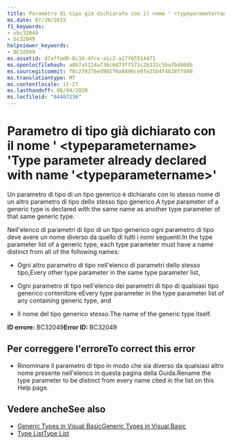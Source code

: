 ```yaml
---
title: Parametro di tipo già dichiarato con il nome ' <typeparametername> '
ms.date: 07/20/2015
f1_keywords:
- vbc32049
- bc32049
helpviewer_keywords:
- BC32049
ms.assetid: d7affad0-0c3d-4fce-a1c2-a17f65514471
ms.openlocfilehash: a8b7a5124a736c6d73ff571c2b331c5bafb4860b
ms.sourcegitcommit: f8c270376ed905f6a8896ce0fe25b4f4b38ff498
ms.translationtype: MT
ms.contentlocale: it-IT
ms.lasthandoff: 06/04/2020
ms.locfileid: "84407236"
---
```

# <a name="type-parameter-already-declared-with-name-typeparametername"></a><span data-ttu-id="975e2-102">Parametro di tipo già dichiarato con il nome ' \<typeparametername> '</span><span class="sxs-lookup"><span data-stu-id="975e2-102">Type parameter already declared with name '\<typeparametername>'</span></span>
<span data-ttu-id="975e2-103">Un parametro di tipo di un tipo generico è dichiarato con lo stesso nome di un altro parametro di tipo dello stesso tipo generico.</span><span class="sxs-lookup"><span data-stu-id="975e2-103">A type parameter of a generic type is declared with the same name as another type parameter of that same generic type.</span></span>  
  
 <span data-ttu-id="975e2-104">Nell'elenco di parametri di tipo di un tipo generico ogni parametro di tipo deve avere un nome diverso da quello di tutti i nomi seguenti:</span><span class="sxs-lookup"><span data-stu-id="975e2-104">In the type parameter list of a generic type, each type parameter must have a name distinct from all of the following names:</span></span>  
  
- <span data-ttu-id="975e2-105">Ogni altro parametro di tipo nell'elenco di parametri dello stesso tipo,</span><span class="sxs-lookup"><span data-stu-id="975e2-105">Every other type parameter in the same type parameter list,</span></span>  
  
- <span data-ttu-id="975e2-106">Ogni parametro di tipo nell'elenco dei parametri di tipo di qualsiasi tipo generico contenitore e</span><span class="sxs-lookup"><span data-stu-id="975e2-106">Every type parameter in the type parameter list of any containing generic type, and</span></span>  
  
- <span data-ttu-id="975e2-107">Il nome del tipo generico stesso.</span><span class="sxs-lookup"><span data-stu-id="975e2-107">The name of the generic type itself.</span></span>  
  
 <span data-ttu-id="975e2-108">**ID errore:** BC32049</span><span class="sxs-lookup"><span data-stu-id="975e2-108">**Error ID:** BC32049</span></span>  
  
## <a name="to-correct-this-error"></a><span data-ttu-id="975e2-109">Per correggere l'errore</span><span class="sxs-lookup"><span data-stu-id="975e2-109">To correct this error</span></span>  
  
- <span data-ttu-id="975e2-110">Rinominare il parametro di tipo in modo che sia diverso da qualsiasi altro nome presente nell'elenco in questa pagina della Guida.</span><span class="sxs-lookup"><span data-stu-id="975e2-110">Rename the type parameter to be distinct from every name cited in the list on this Help page.</span></span>  
  
## <a name="see-also"></a><span data-ttu-id="975e2-111">Vedere anche</span><span class="sxs-lookup"><span data-stu-id="975e2-111">See also</span></span>

- [<span data-ttu-id="975e2-112">Generic Types in Visual Basic</span><span class="sxs-lookup"><span data-stu-id="975e2-112">Generic Types in Visual Basic</span></span>](../programming-guide/language-features/data-types/generic-types.md)
- [<span data-ttu-id="975e2-113">Type List</span><span class="sxs-lookup"><span data-stu-id="975e2-113">Type List</span></span>](../language-reference/statements/type-list.md)
